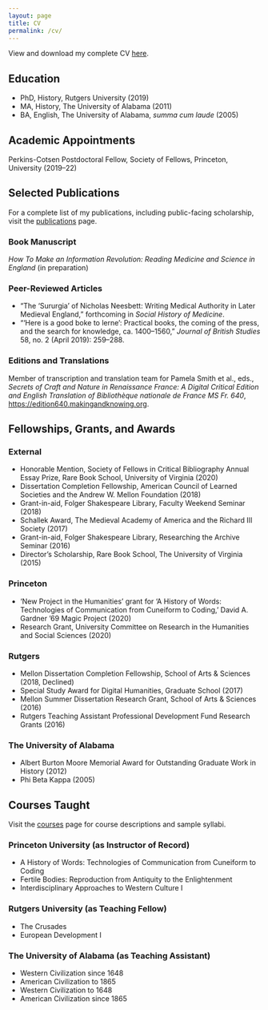 ```yaml
---
layout: page
title: CV
permalink: /cv/
---
```


View and download my complete CV <a href="{{ site.baseurl }}/webcv.pdf">here</a>.

## Education
* PhD, History, Rutgers University (2019)
* MA, History, The University of Alabama (2011)
* BA, English, The University of Alabama, _summa cum laude_ (2005)

## Academic Appointments
Perkins-Cotsen Postdoctoral Fellow, Society of Fellows, Princeton, University (2019–22)

## Selected Publications

For a complete list of my publications, including public-facing scholarship, visit the <a href="{{ site.baseurl }}/publications">publications</a> page. 

### Book Manuscript
_How To Make an Information Revolution: Reading Medicine and Science in England_ (in preparation)

### Peer-Reviewed Articles
* “The ‘Sururgia’ of Nicholas Neesbett: Writing Medical Authority in Later Medieval England,” forthcoming in _Social History of Medicine_.
* “‘Here is a good boke to lerne’: Practical books, the coming of the press, and the search for knowledge, ca. 1400–1560,” _Journal of British Studies_ 58, no. 2 (April 2019): 259–288.

### Editions and Translations
Member of transcription and translation team for Pamela Smith et al., eds., 
_Secrets of Craft and Nature in Renaissance France: A Digital Critical Edition and English Translation of Bibliothèque nationale de France MS Fr. 640_, https://edition640.makingandknowing.org.

## Fellowships, Grants, and Awards
### External
* Honorable Mention, Society of Fellows in Critical Bibliography Annual Essay Prize,
Rare Book School, University of Virginia (2020)
* Dissertation Completion Fellowship, American Council of Learned Societies and the
Andrew W. Mellon Foundation (2018)
* Grant-in-aid, Folger Shakespeare Library, Faculty Weekend Seminar (2018)
* Schallek Award, The Medieval Academy of America and the Richard III Society (2017)
* Grant-in-aid, Folger Shakespeare Library, Researching the Archive Seminar (2016)
* Director’s Scholarship, Rare Book School, The University of Virginia (2015)

### Princeton
* ‘New Project in the Humanities’ grant for ‘A History of Words: Technologies of Communication from Cuneiform to Coding,’ David A. Gardner ’69 Magic Project (2020)
* Research Grant, University Committee on Research in the Humanities and Social Sciences (2020)

### Rutgers
* Mellon Dissertation Completion Fellowship, School of Arts & Sciences (2018, Declined) 
* Special Study Award for Digital Humanities, Graduate School (2017)
* Mellon Summer Dissertation Research Grant, School of Arts & Sciences (2016)
* Rutgers Teaching Assistant Professional Development Fund Research Grants (2016)

### The University of Alabama
* Albert Burton Moore Memorial Award for Outstanding Graduate Work in History (2012)
* Phi Beta Kappa (2005)

## Courses Taught
Visit the <a href="{{ site.baseurl }}/courses">courses</a> page for course descriptions and sample syllabi.

### Princeton University (as Instructor of Record) 
* A History of Words: Technologies of Communication from Cuneiform to Coding
* Fertile Bodies: Reproduction from Antiquity to the Enlightenment
* Interdisciplinary Approaches to Western Culture I

### Rutgers University (as Teaching Fellow)
* The Crusades
* European Development I

### The University of Alabama (as Teaching Assistant)
* Western Civilization since 1648
* American Civilization to 1865 
* Western Civilization to 1648 
* American Civilization since 1865



